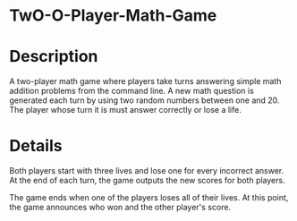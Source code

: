 # TwO-O-Player-Math-Game

# Description
A two-player math game where players take turns answering simple math addition problems from the command line. A new math question is generated each turn by using two random numbers between one and 20. The player whose turn it is must answer correctly or lose a life.

# Details
Both players start with three lives and lose one for every incorrect answer. At the end of each turn, the game outputs the new scores for both players.

The game ends when one of the players loses all of their lives. At this point, the game announces who won and the other player's score.